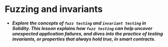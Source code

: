 # Fuzzing and invariants
- ***Explore the concepts of `fuzz testing` and `invariant testing` in Solidity. This lesson explains how `fuzz testing` can help uncover unexpected application failures, and dives into the practice of testing invariants, or properties that always hold true, in smart contracts.***
